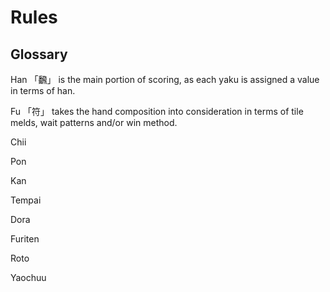 ﻿# Rules

## Glossary

Han 「飜」 is the main portion of scoring, as each yaku is assigned a value in terms of han.

Fu 「符」 takes the hand composition into consideration in terms of tile melds, wait patterns and/or win method.

Chii

Pon

Kan

Tempai

Dora

Furiten

Roto

Yaochuu
